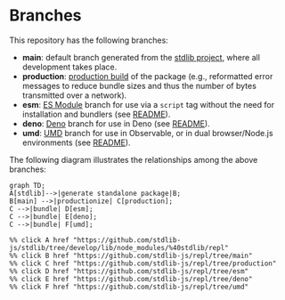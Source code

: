 <!--

@license Apache-2.0

Copyright (c) 2022 The Stdlib Authors.

Licensed under the Apache License, Version 2.0 (the "License");
you may not use this file except in compliance with the License.
You may obtain a copy of the License at

    http://www.apache.org/licenses/LICENSE-2.0

Unless required by applicable law or agreed to in writing, software
distributed under the License is distributed on an "AS IS" BASIS,
WITHOUT WARRANTIES OR CONDITIONS OF ANY KIND, either express or implied.
See the License for the specific language governing permissions and
limitations under the License.

-->

# Branches

This repository has the following branches:

-   **main**: default branch generated from the [stdlib project][stdlib-url], where all development takes place.
-   **production**: [production build][production-url] of the package (e.g., reformatted error messages to reduce bundle sizes and thus the number of bytes transmitted over a network).
-   **esm**: [ES Module][esm-url] branch for use via a `script` tag without the need for installation and bundlers (see [README][esm-readme]).
-   **deno**: [Deno][deno-url] branch for use in Deno (see [README][deno-readme]).
-   **umd**: [UMD][umd-url] branch for use in Observable, or in dual browser/Node.js environments (see [README][umd-readme]).

The following diagram illustrates the relationships among the above branches:

```mermaid
graph TD;
A[stdlib]-->|generate standalone package|B;
B[main] -->|productionize| C[production];
C -->|bundle| D[esm];
C -->|bundle| E[deno];
C -->|bundle| F[umd];

%% click A href "https://github.com/stdlib-js/stdlib/tree/develop/lib/node_modules/%40stdlib/repl"
%% click B href "https://github.com/stdlib-js/repl/tree/main"
%% click C href "https://github.com/stdlib-js/repl/tree/production"
%% click D href "https://github.com/stdlib-js/repl/tree/esm"
%% click E href "https://github.com/stdlib-js/repl/tree/deno"
%% click F href "https://github.com/stdlib-js/repl/tree/umd"
```

[stdlib-url]: https://github.com/stdlib-js/stdlib/tree/develop/lib/node_modules/%40stdlib/repl
[production-url]: https://github.com/stdlib-js/repl/tree/production
[deno-url]: https://github.com/stdlib-js/repl/tree/deno
[deno-readme]: https://github.com/stdlib-js/repl/blob/deno/README.md
[umd-url]: https://github.com/stdlib-js/repl/tree/umd
[umd-readme]: https://github.com/stdlib-js/repl/blob/umd/README.md
[esm-url]: https://github.com/stdlib-js/repl/tree/esm
[esm-readme]: https://github.com/stdlib-js/repl/blob/esm/README.md
